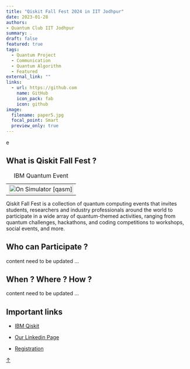 ```yaml
---
title: "Qiskit Fall Fest 2024 in IIT Jodhpur"
date: 2023-01-28
authors:
- Quantum Club IIT Jodhpur
summary: .
draft: false
featured: true
tags:
  - Quantum Project
  - Communication
  - Quantum Algorithm
  - Featured
external_link: ""
links:
  - url: https://github.com
    name: GitHub
    icon_pack: fab
    icon: github
image:
  filename: paper5.jpg
  focal_point: Smart
  preview_only: true
---
```

<!DOCTYPE html>
<html>
<head>
  <link rel="stylesheet" type="text/css" href="styles.css">
</head>
<body>
  
<!-- # Contents
<nav>
  <ul>
	  <li><a href="#section1">Introduction</a></li>
	  <li><a href="#section2">Quantum Mechanics</a></li>
    <li><a href="#section3">Quantum Computing</a></li>
    <li><a href="#section4">Quantum Algorithms</a></li>
    <li><a href="#section5">Quantum Machine learning </a></li>
    <li><a href="#section6">Closing Ceremony</a></li>
   
  </ul>
</nav> -->

e[](paper6.jpg)
<section id="section1">
  <h2>What is Qiskit Fall Fest ?</h2>
  
  <table align="center" style="width: 100vw; margin: 0; padding: 0;">
  <caption>IBM Quantum Event </caption>
  <tr>
    <td><img src="asset/mdeia/paper5.jpg" alt="On Simulator [qasm]" width="100%"></td>
    
  </tr>
</table>


  <p>

Qiskit Fall Fest is a collection of quantum computing events that invites students, researchers and industry professionals around the world to participate in a wide array of quantum-themed activities, ranging from quantum challenges, hackathons, and coding competitions to workshops, social events, and more.

  </p>
</section>



<section id="section2">
  <h2>Who can Participate ?</h2>
  <p>
    
content need to be updated ...
    
  </p>
</section>

<section id="section3">
  <h2>When ? Where ? How ?</h2>
  <p>
    
 
content need to be updated ...

  </p>
</section>

 
 
  
<section id="section9">
  <h2>Important links</h2>
  <p>
    
- [IBM Qiskit ](https://arxiv.org/abs/1411.4028/)
- [Our Linkedin Page](https://github.com/Qiskit/qiskit-optimization/blob/59d293d9d258eb3e8d780804252c1bdf5553e339/docs/tutorials/06_examples_max_cut_and_tsp.ipynb/)
- [Registration](https://www.semanticscholar.org/paper/Integer-Programming-Formulation-of-Traveling-Miller-Tucker/f310643a22ec50a74a64f6203932b9407215d964/)
 
  </p>
</section>

<a id="scroll-to-top" href="#top">&#8593;</a>

<script>
window.addEventListener('DOMContentLoaded', function() {
  var scrollToTop = document.getElementById('scroll-to-top');

  window.addEventListener('scroll', function() {
    if (window.pageYOffset > 200) { // Adjust the value (200) as needed
      scrollToTop.style.display = 'block';
    } else {
      scrollToTop.style.display = 'none';
    }
  });

  scrollToTop.addEventListener('click', function(e) {
    e.preventDefault();
    window.scrollTo({ top: 0, behavior: 'smooth' });
  });
});
</script>

</body>
</html>

